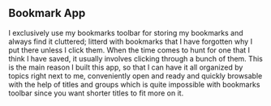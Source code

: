 ## Bookmark App



I exclusively use my bookmarks toolbar for storing my bookmarks and always find it cluttered; litterd with bookmarks that I have forgotten why I put there unless I click them. When the time comes to hunt for one that I think I have saved, it usually involves clicking through a bunch of them. This is the main reason I built this app, so that I can have it all organized by topics right next to me, conveniently open and ready and quickly browsable with the help of titles and groups which is quite impossible with bookmarks toolbar since you want shorter titles to fit more on it.



